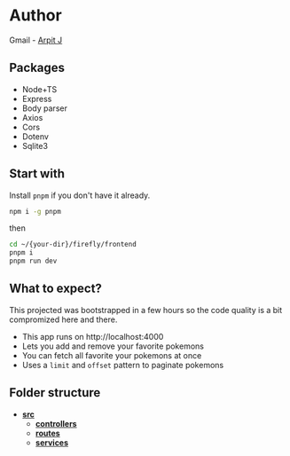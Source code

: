 # Author

Gmail - [Arpit J](mailto:gddjngr@gmail.com)

## Packages

- Node+TS
- Express
- Body parser
- Axios
- Cors
- Dotenv
- Sqlite3

## Start with

Install `pnpm` if you don't have it already.

```sh
npm i -g pnpm
```

then

```sh
cd ~/{your-dir}/firefly/frontend
pnpm i
pnpm run dev
```

## What to expect?

This projected was bootstrapped in a few hours so the code quality is a bit compromized here and there.

- This app runs on http://localhost:4000
- Lets you add and remove your favorite pokemons
- You can fetch all favorite your pokemons at once
- Uses a `limit` and `offset` pattern to paginate pokemons

## Folder structure

- [**src**](src)
  - [**controllers**](src/controllers)
  - [**routes**](src/routes)
  - [**services**](src/services)
